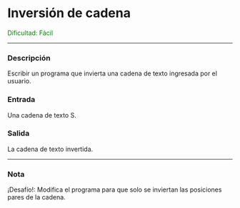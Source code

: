 # Inversión de cadena

<font color="green">Dificultad: Fácil</font>

---

### Descripción

Escribir un programa que invierta una cadena de texto ingresada por el usuario.

### Entrada

Una cadena de texto S.

### Salida

La cadena de texto invertida.

---

### Nota

¡Desafío!: Modifica el programa para que solo se inviertan las posiciones pares de la cadena.

